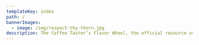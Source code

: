 ```yaml
---
templateKey: index 
path: /
bannerImages:
  - image: /img/respect-thy-thorn.jpg
description: The Coffee Taster’s Flavor Wheel, the official resource used by coffee tasters, has been revised for the first time this year.
---
```

